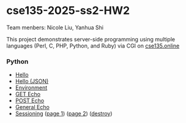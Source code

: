 # cse135-2025-ss2-HW2

Team menbers: Nicole Liu, Yanhua Shi

This project demonstrates server-side programming using multiple languages (Perl, C, PHP, Python, and Ruby) via CGI on [cse135.online](https://cse135.online/)

### Python
- [Hello](https://cse135.online/cgi-bin/py-hello-html-world.py) 
- [Hello (JSON)](https://cse135.online/cgi-bin/py-hello-json-world.py) 
- [Environment](https://cse135.online/cgi-bin/py-environment.py) 
- [GET Echo](https://cse135.online/cgi-bin/py-get-echo.py) 
- [POST Echo](https://cse135.online/cgi-bin/py-post-echo.py) 
- [General Echo](https://cse135.online/cgi-bin/py-general-request-echo.py) 
- [Sessioning](https://cse135.online/py-cgiform.html)
  ([page 1](https://cse135.online/src/py-ss1.py))
  ([page 2](https://cse135.online/src/py-ss2.py))
  ([destroy](https://cse135.online/src/py-ds.py))



